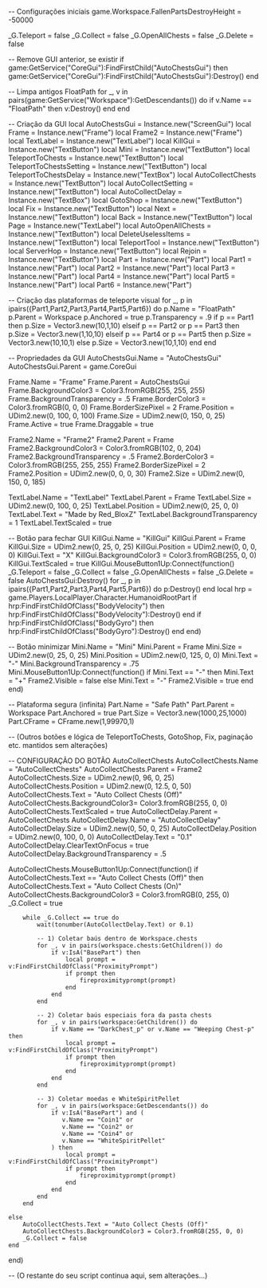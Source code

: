 -- Configurações iniciais
game.Workspace.FallenPartsDestroyHeight = -50000

_G.Teleport = false
_G.Collect = false
_G.OpenAllChests = false
_G.Delete = false

-- Remove GUI anterior, se existir
if game:GetService("CoreGui"):FindFirstChild("AutoChestsGui") then
    game:GetService("CoreGui"):FindFirstChild("AutoChestsGui"):Destroy()
end

-- Limpa antigos FloatPath
for _, v in pairs(game:GetService("Workspace"):GetDescendants()) do
    if v.Name == "FloatPath" then
        v:Destroy()
    end
end

-- Criação da GUI
local AutoChestsGui = Instance.new("ScreenGui")
local Frame       = Instance.new("Frame")
local Frame2      = Instance.new("Frame")
local TextLabel   = Instance.new("TextLabel")
local KillGui     = Instance.new("TextButton")
local Mini        = Instance.new("TextButton")
local TeleportToChests        = Instance.new("TextButton")
local TeleportToChestsSetting = Instance.new("TextButton")
local TeleportToChestsDelay   = Instance.new("TextBox")
local AutoCollectChests       = Instance.new("TextButton")
local AutoCollectSetting      = Instance.new("TextButton")
local AutoCollectDelay        = Instance.new("TextBox")
local GotoShop                = Instance.new("TextButton")
local Fix                     = Instance.new("TextButton")
local Next                    = Instance.new("TextButton")
local Back                    = Instance.new("TextButton")
local Page                    = Instance.new("TextLabel")
local AutoOpenAllChests       = Instance.new("TextButton")
local DeleteUselessItems      = Instance.new("TextButton")
local TeleportTool            = Instance.new("TextButton")
local ServerHop               = Instance.new("TextButton")
local Rejoin                  = Instance.new("TextButton")
local Part                    = Instance.new("Part")
local Part1 = Instance.new("Part")
local Part2 = Instance.new("Part")
local Part3 = Instance.new("Part")
local Part4 = Instance.new("Part")
local Part5 = Instance.new("Part")
local Part6 = Instance.new("Part")

-- Criação das plataformas de teleporte visual
for _, p in ipairs({Part1,Part2,Part3,Part4,Part5,Part6}) do
    p.Name = "FloatPath"
    p.Parent = Workspace
    p.Anchored = true
    p.Transparency = .9
    if p == Part1 then p.Size = Vector3.new(10,1,10)
    elseif p == Part2 or p == Part3 then p.Size = Vector3.new(1,10,10)
    elseif p == Part4 or p == Part5 then p.Size = Vector3.new(10,10,1)
    else p.Size = Vector3.new(10,1,10) end
end

-- Propriedades da GUI
AutoChestsGui.Name   = "AutoChestsGui"
AutoChestsGui.Parent = game.CoreGui

Frame.Name                   = "Frame"
Frame.Parent                 = AutoChestsGui
Frame.BackgroundColor3       = Color3.fromRGB(255, 255, 255)
Frame.BackgroundTransparency = .5
Frame.BorderColor3           = Color3.fromRGB(0, 0, 0)
Frame.BorderSizePixel        = 2
Frame.Position               = UDim2.new(0, 100, 0, 100)
Frame.Size                   = UDim2.new(0, 150, 0, 25)
Frame.Active                 = true
Frame.Draggable              = true

Frame2.Name                   = "Frame2"
Frame2.Parent                 = Frame
Frame2.BackgroundColor3       = Color3.fromRGB(102, 0, 204)
Frame2.BackgroundTransparency = .5
Frame2.BorderColor3           = Color3.fromRGB(255, 255, 255)
Frame2.BorderSizePixel        = 2
Frame2.Position               = UDim2.new(0, 0, 0, 30)
Frame2.Size                   = UDim2.new(0, 150, 0, 185)

TextLabel.Name               = "TextLabel"
TextLabel.Parent             = Frame
TextLabel.Size               = UDim2.new(0, 100, 0, 25)
TextLabel.Position           = UDim2.new(0, 25, 0, 0)
TextLabel.Text               = "Made by Red_BloxZ"
TextLabel.BackgroundTransparency = 1
TextLabel.TextScaled         = true

-- Botão para fechar GUI
KillGui.Name   = "KillGui"
KillGui.Parent = Frame
KillGui.Size   = UDim2.new(0, 25, 0, 25)
KillGui.Position = UDim2.new(0, 0, 0, 0)
KillGui.Text     = "X"
KillGui.BackgroundColor3 = Color3.fromRGB(255, 0, 0)
KillGui.TextScaled       = true
KillGui.MouseButton1Up:Connect(function()
    _G.Teleport = false
    _G.Collect  = false
    _G.OpenAllChests = false
    _G.Delete   = false
    AutoChestsGui:Destroy()
    for _, p in ipairs({Part1,Part2,Part3,Part4,Part5,Part6}) do
        p:Destroy()
    end
    local hrp = game.Players.LocalPlayer.Character.HumanoidRootPart
    if hrp:FindFirstChildOfClass("BodyVelocity") then hrp:FindFirstChildOfClass("BodyVelocity"):Destroy() end
    if hrp:FindFirstChildOfClass("BodyGyro")    then hrp:FindFirstChildOfClass("BodyGyro"):Destroy() end
end)

-- Botão minimizar
Mini.Name   = "Mini"
Mini.Parent = Frame
Mini.Size   = UDim2.new(0, 25, 0, 25)
Mini.Position = UDim2.new(0, 125, 0, 0)
Mini.Text     = "-"
Mini.BackgroundTransparency = .75
Mini.MouseButton1Up:Connect(function()
    if Mini.Text == "-" then
        Mini.Text = "+"
        Frame2.Visible = false
    else
        Mini.Text = "-"
        Frame2.Visible = true
    end
end)

-- Plataforma segura (infinita)
Part.Name     = "Safe Path"
Part.Parent   = Workspace
Part.Anchored = true
Part.Size     = Vector3.new(1000,25,1000)
Part.CFrame   = CFrame.new(1,99970,1)

-- (Outros botões e lógica de TeleportToChests, GotoShop, Fix, paginação etc. mantidos sem alterações)

-- CONFIGURAÇÃO DO BOTÃO AutoCollectChests
AutoCollectChests.Name            = "AutoCollectChests"
AutoCollectChests.Parent          = Frame2
AutoCollectChests.Size            = UDim2.new(0, 96, 0, 25)
AutoCollectChests.Position        = UDim2.new(0, 12.5, 0, 50)
AutoCollectChests.Text            = "Auto Collect Chests (Off)"
AutoCollectChests.BackgroundColor3= Color3.fromRGB(255, 0, 0)
AutoCollectChests.TextScaled      = true
AutoCollectDelay.Parent           = AutoCollectChests
AutoCollectDelay.Name             = "AutoCollectDelay"
AutoCollectDelay.Size             = UDim2.new(0, 50, 0, 25)
AutoCollectDelay.Position         = UDim2.new(0, 100, 0, 0)
AutoCollectDelay.Text             = "0.1"
AutoCollectDelay.ClearTextOnFocus = true
AutoCollectDelay.BackgroundTransparency = .5

AutoCollectChests.MouseButton1Up:Connect(function()
    if AutoCollectChests.Text == "Auto Collect Chests (Off)" then
        AutoCollectChests.Text = "Auto Collect Chests (On)"
        AutoCollectChests.BackgroundColor3 = Color3.fromRGB(0, 255, 0)
        _G.Collect = true

        while _G.Collect == true do
            wait(tonumber(AutoCollectDelay.Text) or 0.1)

            -- 1) Coletar baús dentro de Workspace.chests
            for _, v in pairs(workspace.chests:GetChildren()) do
                if v:IsA("BasePart") then
                    local prompt = v:FindFirstChildOfClass("ProximityPrompt")
                    if prompt then
                        fireproximityprompt(prompt)
                    end
                end
            end

            -- 2) Coletar baús especiais fora da pasta chests
            for _, v in pairs(workspace:GetChildren()) do
                if v.Name == "DarkChest_p" or v.Name == "Weeping Chest-p" then
                    local prompt = v:FindFirstChildOfClass("ProximityPrompt")
                    if prompt then
                        fireproximityprompt(prompt)
                    end
                end
            end

            -- 3) Coletar moedas e WhiteSpiritPellet
            for _, v in pairs(workspace:GetDescendants()) do
                if v:IsA("BasePart") and (
                   v.Name == "Coin1" or
                   v.Name == "Coin2" or
                   v.Name == "Coin4" or
                   v.Name == "WhiteSpiritPellet"
                ) then
                    local prompt = v:FindFirstChildOfClass("ProximityPrompt")
                    if prompt then
                        fireproximityprompt(prompt)
                    end
                end
            end
        end

    else
        AutoCollectChests.Text = "Auto Collect Chests (Off)"
        AutoCollectChests.BackgroundColor3 = Color3.fromRGB(255, 0, 0)
        _G.Collect = false
    end
end)

-- (O restante do seu script continua aqui, sem alterações...)

